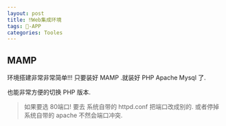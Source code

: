 ```yaml
---
layout: post
title: ‼️Web集成环境  
tags: -APP
categories: Tooles
---
```



## MAMP 
环境搭建非常非常简单!!!  只要装好 MAMP .就装好 PHP Apache Mysql 了.

也能非常方便的切换 PHP 版本.


> 如果要选 80端口! 要去 系统自带的 httpd.conf 把端口改成别的.  或者停掉系统自带的 apache  不然会端口冲突.

